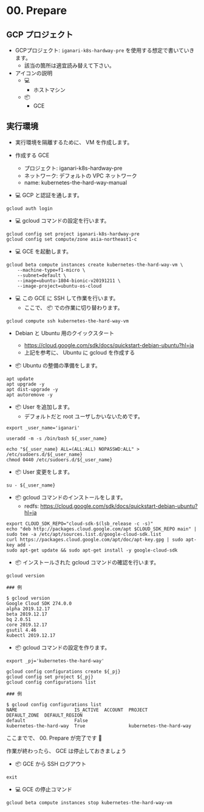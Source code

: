 # 00. Prepare

## GCP プロジェクト

+ GCPプロジェクト: `iganari-k8s-hardway-pre` を使用する想定で書いていきます。
  + 該当の箇所は適宜読み替えて下さい。
+ アイコンの説明
  + :computer:
    + ホストマシン
  + :package:
    + GCE


## 実行環境

+ 実行環境を隔離するために、 VM を作成します。
+ 作成する GCE
  + プロジェクト: iganari-k8s-hardway-pre
  + ネットワーク: デフォルトの VPC ネットワーク
  + name: kubernetes-the-hard-way-manual

+ :computer: GCP と認証を通します。

```
gcloud auth login
```

+ :computer: gcloud コマンドの設定を行います。

```
gcloud config set project iganari-k8s-hardway-pre
gcloud config set compute/zone asia-northeast1-c
```

+ :computer: GCE を起動します。

```
gcloud beta compute instances create kubernetes-the-hard-way-vm \
    --machine-type=f1-micro \
    --subnet=default \
    --image=ubuntu-1804-bionic-v20191211 \
    --image-project=ubuntu-os-cloud 
```

+ :computer: この GCE に SSH して作業を行います。
  + ここで、 :package: での作業に切り替わります。

```
gcloud compute ssh kubernetes-the-hard-way-vm
```

+ Debian と Ubuntu 用のクイックスタート
  + https://cloud.google.com/sdk/docs/quickstart-debian-ubuntu?hl=ja
  + 上記を参考に、 Ubuntu に gcloud を作成する

+ :package: Ubuntu の整備の準備をします。

```
apt update
apt upgrade -y
apt dist-upgrade -y
apt autoremove -y
```

+ :package: User を追加します。
  + デフォルトだと root ユーザしかいないためです。

```
export _user_name='iganari' 

useradd -m -s /bin/bash ${_user_name}

echo "${_user_name} ALL=(ALL:ALL) NOPASSWD:ALL" > /etc/sudoers.d/${_user_name}
chmod 0440 /etc/sudoers.d/${_user_name}
```

+ :package: User 変更をします。

```
su - ${_user_name}
```

+ :package: gcloud コマンドのインストールをします。
  + redfs: https://cloud.google.com/sdk/docs/quickstart-debian-ubuntu?hl=ja

```
export CLOUD_SDK_REPO="cloud-sdk-$(lsb_release -c -s)"
echo "deb http://packages.cloud.google.com/apt $CLOUD_SDK_REPO main" | sudo tee -a /etc/apt/sources.list.d/google-cloud-sdk.list
curl https://packages.cloud.google.com/apt/doc/apt-key.gpg | sudo apt-key add -
sudo apt-get update && sudo apt-get install -y google-cloud-sdk
```

+ :package: インストールされた gcloud コマンドの確認を行います。

```
gcloud version
```
```
### 例

$ gcloud version
Google Cloud SDK 274.0.0
alpha 2019.12.17
beta 2019.12.17
bq 2.0.51
core 2019.12.17
gsutil 4.46
kubectl 2019.12.17
```

+ :package: gcloud コマンドの設定を作ります。

```
export _pj='kubernetes-the-hard-way'

gcloud config configurations create ${_pj}
gcloud config set project ${_pj}
gcloud config configurations list
```
```
### 例

$ gcloud config configurations list
NAME                     IS_ACTIVE  ACCOUNT  PROJECT                  DEFAULT_ZONE  DEFAULT_REGION
default                  False
kubernetes-the-hard-way  True                kubernetes-the-hard-way
```


ここまでで、 00. Prepare が完了です :raised_hands:

作業が終わったら、 GCE は停止しておきましょう

+ :package: GCE から SSH ログアウト

```
exit
```

+ :computer: GCE の停止コマンド

```
gcloud beta compute instances stop kubernetes-the-hard-way-vm
```
